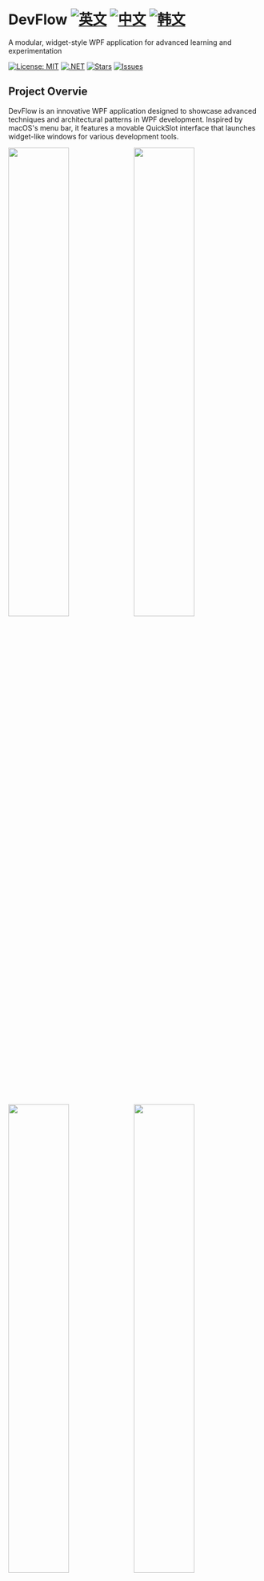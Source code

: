 # DevFlow [![英文](https://img.shields.io/badge/Language-English-blue.svg)](README.md) [![中文](https://img.shields.io/badge/Language-中文-red.svg)](README.zh-CN.md) [![韩文](https://img.shields.io/badge/Language-한국어-green.svg)](README.ko.md)

A modular, widget-style WPF application for advanced learning and experimentation

[![License: MIT](https://img.shields.io/badge/License-MIT-yellow.svg)](https://opensource.org/licenses/MIT)
[![.NET](https://img.shields.io/badge/.NET-8.0-blue.svg)](https://dotnet.microsoft.com/download)
[![Stars](https://img.shields.io/github/stars/jamesnet214/devflow.svg)](https://github.com/jamesnet214/devflow/stargazers)
[![Issues](https://img.shields.io/github/issues/jamesnet214/devflow.svg)](https://github.com/jamesnet214/devflow/issues)

## Project Overvie

DevFlow is an innovative WPF application designed to showcase advanced techniques and architectural patterns in WPF development. Inspired by macOS's menu bar, it features a movable QuickSlot interface that launches widget-like windows for various development tools.

<img src="https://github.com/user-attachments/assets/2fdfc823-e196-4422-b70c-343ea32b770d" width="49%"/>
<img src="https://github.com/user-attachments/assets/695147a5-0cb4-44d9-bf93-9a69d7c6c60b" width="49%"/>
<img src="https://github.com/user-attachments/assets/f00376d7-b332-45e9-b576-e5e06c5935d3" width="49%"/>
<img src="https://github.com/user-attachments/assets/e02dc0aa-529b-4001-9b4d-bdd001bd5e9e" width="49%"/>

## Key Technologies and Implementations
#### 1. Modular Architecture
- [x] Prism library integration for loose coupling and modularity
- [x] Dependency injection for flexible and maintainable code structure
- [x] Project distribution with no direct references between modules

#### 2. Advanced UI Design
- [x] Custom QuickSlot menu inspired by macOS menu bar
- [x] Widget-style windows for individual tools (Explorer, Color Picker, Theme Selector, Localization)
- [x] Fully customized controls for a unique user experience

#### 3. WPF Mastery Showcase
- [x] Extensive use of MVVM pattern across all modules
- [x] Custom control development for specialized functionality
- [x] Advanced styling and theming capabilities

#### 4. Multi-language Support
- [x] Integrated localization system for multiple language support
- [x] Dynamic language switching without application restart

#### 5. Developer Tools Integration
- [x] Built-in file explorer for quick access to project files
- [x] Color picker tool with advanced color manipulation features
- [x] Theme selector for real-time application styling changes

## Technology Stack
- .NET 8.0
- WPF (Windows Presentation Foundation)
- Prism Library for MVVM and Modularity
- C# 10.0

## Project Structure
The solution is organized into three main categories:
- **01. BASE**: Core functionalities and data handling
- **02. UI**: User interface components and styling
- **03. APP**: Main application and entry point

Key projects include:
- **DevFlow.Menus**: Implementation of the QuickSlot interface
- **DevFlow.Main**: Core application window and navigation
- **DevFlow.Colors, DevFlow.Finders, etc.**: Individual tool modules

## Getting Started
### Prerequisites
- Visual Studio 2022 or later
- .NET 8.0 SDK

### Installation and Execution
#### 1. Clone the repository:

```
git clone https://github.com/jamesnet214/devflow.git
```

#### 2. Open the solution
- [x] Visual Studio
- [x] Visual Studio Code
- [x] JetBrains Rider

<img src="https://github.com/user-attachments/assets/af70f422-7057-4e77-a54d-042ee8358d2a" width="32%"/>
<img src="https://github.com/user-attachments/assets/e4feaa10-a107-4b58-8d13-1d8be620ec62" width="32%"/>
<img src="https://github.com/user-attachments/assets/5ff487f6-55e4-43e1-9abf-f8d419ee6943" width="32%"/>

#### 3. Build and Run
- [x] Set DevFlow as the startup project
- [x] Press F5 or click the Run button
- [x] Windows 11 recommended

## Learning Opportunities

DevFlow offers a rich learning experience for WPF developers:
1. **Modular Architecture**: Understand how to build loosely coupled, maintainable WPF applications
2. **Custom Controls**: Learn to create and style custom WPF controls
3. **MVVM in Practice**: See real-world implementation of MVVM pattern in a complex application
4. **Prism and DI**: Explore the use of Prism library and dependency injection in WPF
5. **Multi-window Management**: Learn techniques for managing multiple windows in a cohesive application

## Contributing
Contributions to DevFlow are welcome! Please feel free to submit pull requests, create issues or spread the word.

## License
This project is licensed under the MIT License - see the [LICENSE](LICENSE) file for details.

## Contact
- Website: https://jamesnet.dev
- Email: james@jamesnet.dev, vickyqu115@hotmail.com

Dive into advanced WPF development with DevFlow and elevate your skills to the next level!
